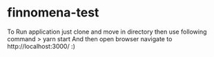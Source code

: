 # finnomena-test

To Run application just clone and move in directory then use following command
	> yarn start
And then open browser navigate to http://localhost:3000/ :)

